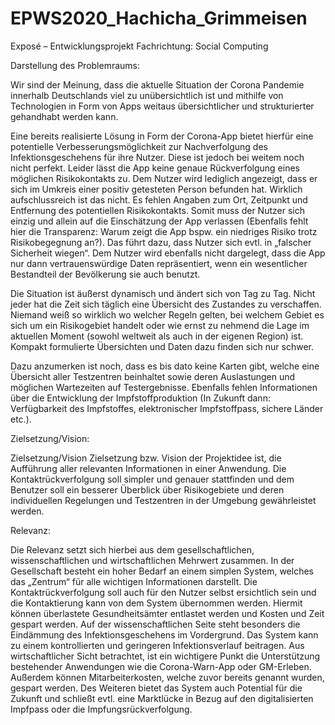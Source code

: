 # EPWS2020_Hachicha_Grimmeisen

Exposé – Entwicklungsprojekt
Fachrichtung: Social Computing


Darstellung des Problemraums:

Wir sind der Meinung, dass die aktuelle Situation der Corona Pandemie innerhalb Deutschlands viel zu unübersichtlich ist und mithilfe von Technologien in Form von Apps weitaus übersichtlicher und strukturierter gehandhabt werden kann.
 
Eine bereits realisierte Lösung in Form der Corona-App bietet hierfür eine potentielle Verbesserungsmöglichkeit zur Nachverfolgung des Infektionsgeschehens für ihre Nutzer. Diese ist jedoch bei weitem noch nicht perfekt.
Leider lässt die App keine genaue Rückverfolgung eines möglichen Risikokontakts zu. Dem Nutzer wird lediglich angezeigt, dass er sich im Umkreis einer positiv getesteten Person befunden hat. Wirklich aufschlussreich ist das nicht. Es fehlen Angaben zum Ort, Zeitpunkt und Entfernung des potentiellen Risikokontakts. Somit muss der Nutzer sich einzig und allein auf die Einschätzung der App verlassen (Ebenfalls fehlt hier die Transparenz: Warum zeigt die App bspw. ein niedriges Risiko trotz Risikobegegnung an?).
Das führt dazu, dass Nutzer sich evtl. in „falscher Sicherheit wiegen“. Dem Nutzer wird ebenfalls nicht dargelegt, dass die App nur dann vertrauenswürdige Daten repräsentiert, wenn ein wesentlicher Bestandteil der Bevölkerung sie auch benutzt.
 
Die Situation ist äußerst dynamisch und ändert sich von Tag zu Tag. Nicht jeder hat die Zeit sich täglich eine Übersicht des Zustandes zu verschaffen. Niemand weiß so wirklich wo welcher Regeln gelten, bei welchem Gebiet es sich um ein Risikogebiet handelt oder wie ernst zu nehmend die Lage im aktuellen Moment (sowohl weltweit als auch in der eigenen Region) ist. Kompakt formulierte Übersichten und Daten dazu finden sich nur schwer.
 
Dazu anzumerken ist noch, dass es bis dato keine Karten gibt, welche eine Übersicht aller Testzentren beinhaltet sowie deren Auslastungen und möglichen Wartezeiten auf Testergebnisse. Ebenfalls fehlen Informationen über die Entwicklung der Impfstoffproduktion (In Zukunft dann: Verfügbarkeit des Impfstoffes, elektronischer Impfstoffpass, sichere Länder etc.).


Zielsetzung/Vision: 

Zielsetzung/Vision
Zielsetzung bzw. Vision der Projektidee ist, die Aufführung aller relevanten Informationen in einer Anwendung. Die Kontaktrückverfolgung soll simpler und genauer stattfinden und dem Benutzer soll ein besserer Überblick über Risikogebiete und deren individuellen Regelungen und Testzentren in der Umgebung gewährleistet werden.


Relevanz: 

Die Relevanz setzt sich hierbei aus dem gesellschaftlichen, wissenschaftlichen und wirtschaftlichen Mehrwert zusammen. In der Gesellschaft besteht ein hoher Bedarf an einem simplen System, welches das „Zentrum“ für alle wichtigen Informationen darstellt. Die Kontaktrückverfolgung soll auch für den Nutzer selbst ersichtlich sein und die Kontaktierung kann von dem System übernommen werden. Hiermit können überlastete Gesundheitsämter entlastet werden und Kosten und Zeit gespart werden. Auf der wissenschaftlichen Seite steht besonders die Eindämmung des Infektionsgeschehens im Vordergrund. Das System kann zu einem kontrollierten und geringeren Infektionsverlauf beitragen. Aus wirtschaftlicher Sicht betrachtet, ist ein wichtigere Punkt die Unterstützung bestehender Anwendungen wie die Corona-Warn-App oder GM-Erleben. Außerdem können Mitarbeiterkosten, welche zuvor bereits genannt wurden, gespart werden. Des Weiteren bietet das System auch Potential für die Zukunft und schließt evtl. eine Marktlücke in Bezug auf den digitalisierten Impfpass oder die Impfungsrückverfolgung.

